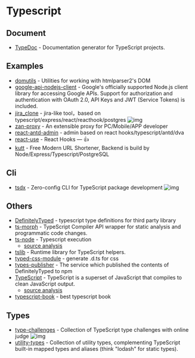 # Typescript


## Document

- [TypeDoc](https://github.com/TypeStrong/TypeDoc) - Documentation generator for TypeScript projects.

## Examples

- [domutils](https://github.com/fb55/domutils) - Utilities for working with htmlparser2's DOM
- [google-api-nodejs-client](https://github.com/googleapis/google-api-nodejs-client) - Google's officially supported Node.js client library for accessing Google APIs. Support for authorization and authentication with OAuth 2.0, API Keys and JWT (Service Tokens) is included.
- [jira_clone](https://github.com/oldboyxx/jira_clone) - jira-like tool，based on typescript/express/react/reacthook/postgres ![img](https://img.shields.io/github/stars/oldboyxx/jira_clone)
- [zan-proxy](https://github.com/youzan/zan-proxy) - An extensible proxy for PC/Mobile/APP developer
- [react-antd-admin](https://github.com/liuguanhua/react-antd-admin) - admin based on react hooks/typescript/antd/dva
- [react-use](https://github.com/streamich/react-use) - React Hooks — <g-emoji class="g-emoji" alias="+1" fallback-src="https://github.githubassets.com/images/icons/emoji/unicode/1f44d.png">👍</g-emoji>
- [kutt](https://github.com/thedevs-network/kutt) - Free Modern URL Shortener, Backend is build by Node/Express/Typescript/PostgreSQL

## Cli

- [tsdx](https://github.com/formium/tsdx) - Zero-config CLI for TypeScript package development ![img](https://img.shields.io/github/stars/formium/tsdx)


## Others

- [DefinitelyTyped](https://github.com/DefinitelyTyped/DefinitelyTyped) - typescript type definitions for third party library
- [ts-morph](https://github.com/dsherret/ts-morph) - TypeScript Compiler API wrapper for static analysis and programmatic code changes.
- [ts-node](https://www.npmjs.com/package/ts-node) - Typescript execution
    - [source analysis](https://github.com/FunnyLiu/ts-node/tree/readsource)
- [tslib](https://github.com/Microsoft/tslib) - Runtime library for TypeScript helpers.
- [typed-css-module](https://github.com/Quramy/typed-css-modules) - generate .d.ts for css
- [types-publisher](https://github.com/microsoft/types-publisher) - The service which published the contents of DefinitelyTyped to npm
- [TypeScript](https://github.com/Microsoft/TypeScript) - TypeScript is a superset of JavaScript that compiles to clean JavaScript output.
    - [source analysis](https://github.com/FunnyLiu/TypeScript/tree/readsource)
- [typescript-book](https://github.com/basarat/typescript-book) - best typescript book

## Types

- [type-challenges](https://github.com/type-challenges/type-challenges) - Collection of TypeScript type challenges with online judge ![img](https://img.shields.io/github/stars/type-challenges/type-challenges)
- [utility-types](https://github.com/piotrwitek/utility-types) - Collection of utility types, complementing TypeScript built-in mapped types and aliases (think "lodash" for static types).